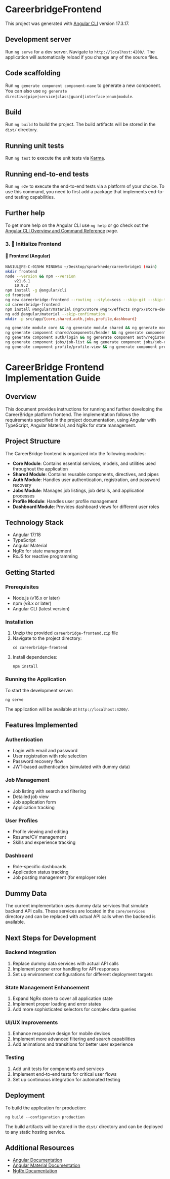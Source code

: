 # CareerbridgeFrontend

This project was generated with [Angular CLI](https://github.com/angular/angular-cli) version 17.3.17.

## Development server

Run `ng serve` for a dev server. Navigate to `http://localhost:4200/`. The application will automatically reload if you change any of the source files.

## Code scaffolding

Run `ng generate component component-name` to generate a new component. You can also use `ng generate directive|pipe|service|class|guard|interface|enum|module`.

## Build

Run `ng build` to build the project. The build artifacts will be stored in the `dist/` directory.

## Running unit tests

Run `ng test` to execute the unit tests via [Karma](https://karma-runner.github.io).

## Running end-to-end tests

Run `ng e2e` to execute the end-to-end tests via a platform of your choice. To use this command, you need to first add a package that implements end-to-end testing capabilities.

## Further help

To get more help on the Angular CLI use `ng help` or go check out the [Angular CLI Overview and Command Reference](https://angular.io/cli) page.


### 3. 🚀 Initialize Frontend 

#### 🔧 Frontend (Angular)
```bash
NAS1UL@FE-C-015HW MINGW64 ~/Desktop/spnarkhede/careerbridge1 (main) 
mkdir frontend
node --version && npm --version
    v21.6.1
    10.9.2
npm install -g @angular/cli
cd frontend 
ng new careerbridge-frontend --routing --style=scss --skip-git --skip-tests
cd careerbridge-frontend
npm install @angular/material @ngrx/store @ngrx/effects @ngrx/store-devtools @ngrx/entity @apollo/client graphql --legacy-peer-deps
ng add @angular/material --skip-confirmation
mkdir -p src/app/{core,shared,auth,jobs,profile,dashboard}

ng generate module core && ng generate module shared && ng generate module auth --routing && ng generate module jobs --routing && ng generate module profile --routing && ng generate module dashboard --routing
ng generate component shared/components/header && ng generate component shared/components/footer && ng generate component shared/components/sidebar
ng generate component auth/login && ng generate component auth/register && ng generate component auth/forgot-password
ng generate component jobs/job-list && ng generate component jobs/job-detail && ng generate component jobs/job-apply
ng generate component profile/profile-view && ng generate component profile/profile-edit && ng generate component dashboard/dashboard-home
```

# CareerBridge Frontend Implementation Guide

## Overview
This document provides instructions for running and further developing the CareerBridge platform frontend. The implementation follows the requirements specified in the project documentation, using Angular with TypeScript, Angular Material, and NgRx for state management.

## Project Structure
The CareerBridge frontend is organized into the following modules:

- **Core Module**: Contains essential services, models, and utilities used throughout the application
- **Shared Module**: Contains reusable components, directives, and pipes
- **Auth Module**: Handles user authentication, registration, and password recovery
- **Jobs Module**: Manages job listings, job details, and application processes
- **Profile Module**: Handles user profile management
- **Dashboard Module**: Provides dashboard views for different user roles

## Technology Stack
- Angular 17/18
- TypeScript
- Angular Material
- NgRx for state management
- RxJS for reactive programming

## Getting Started

### Prerequisites
- Node.js (v16.x or later)
- npm (v8.x or later)
- Angular CLI (latest version)

### Installation
1. Unzip the provided `careerbridge-frontend.zip` file
2. Navigate to the project directory:
   ```
   cd careerbridge-frontend
   ```
3. Install dependencies:
   ```
   npm install
   ```

### Running the Application
To start the development server:
```
ng serve
```

The application will be available at `http://localhost:4200/`.

## Features Implemented

### Authentication
- Login with email and password
- User registration with role selection
- Password recovery flow
- JWT-based authentication (simulated with dummy data)

### Job Management
- Job listing with search and filtering
- Detailed job view
- Job application form
- Application tracking

### User Profiles
- Profile viewing and editing
- Resume/CV management
- Skills and experience tracking

### Dashboard
- Role-specific dashboards
- Application status tracking
- Job posting management (for employer role)

## Dummy Data
The current implementation uses dummy data services that simulate backend API calls. These services are located in the `core/services` directory and can be replaced with actual API calls when the backend is available.

## Next Steps for Development

### Backend Integration
1. Replace dummy data services with actual API calls
2. Implement proper error handling for API responses
3. Set up environment configurations for different deployment targets

### State Management Enhancement
1. Expand NgRx store to cover all application state
2. Implement proper loading and error states
3. Add more sophisticated selectors for complex data queries

### UI/UX Improvements
1. Enhance responsive design for mobile devices
2. Implement more advanced filtering and search capabilities
3. Add animations and transitions for better user experience

### Testing
1. Add unit tests for components and services
2. Implement end-to-end tests for critical user flows
3. Set up continuous integration for automated testing

## Deployment
To build the application for production:
```
ng build --configuration production
```

The build artifacts will be stored in the `dist/` directory and can be deployed to any static hosting service.

## Additional Resources
- [Angular Documentation](https://angular.io/docs)
- [Angular Material Documentation](https://material.angular.io/)
- [NgRx Documentation](https://ngrx.io/docs)
